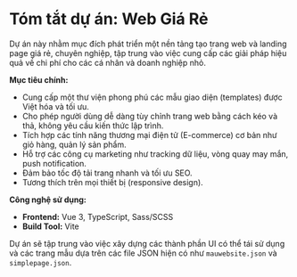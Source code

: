 # Tóm tắt dự án: Web Giá Rẻ

Dự án này nhằm mục đích phát triển một nền tảng tạo trang web và landing page giá rẻ, chuyên nghiệp, tập trung vào việc cung cấp các giải pháp hiệu quả về chi phí cho các cá nhân và doanh nghiệp nhỏ.

**Mục tiêu chính:**
*   Cung cấp một thư viện phong phú các mẫu giao diện (templates) được Việt hóa và tối ưu.
*   Cho phép người dùng dễ dàng tùy chỉnh trang web bằng cách kéo và thả, không yêu cầu kiến thức lập trình.
*   Tích hợp các tính năng thương mại điện tử (E-commerce) cơ bản như giỏ hàng, quản lý sản phẩm.
*   Hỗ trợ các công cụ marketing như tracking dữ liệu, vòng quay may mắn, push notification.
*   Đảm bảo tốc độ tải trang nhanh và tối ưu SEO.
*   Tương thích trên mọi thiết bị (responsive design).

**Công nghệ sử dụng:**
*   **Frontend:** Vue 3, TypeScript, Sass/SCSS
*   **Build Tool:** Vite

Dự án sẽ tập trung vào việc xây dựng các thành phần UI có thể tái sử dụng và các trang mẫu dựa trên các file JSON hiện có như `mauwebsite.json` và `simplepage.json`.
